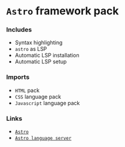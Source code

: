 # `Astro` framework pack

### Includes

- Syntax highlighting
- `astro` as LSP
- Automatic LSP installation
- Automatic LSP setup

### Imports

- `HTML` pack
- `CSS` language pack
- `Javascript` language pack

### Links

- [`Astro`](https://astro.build)
- [`Astro language server`](https://github.com/withastro/language-tools/tree/main/packages/language-server)
